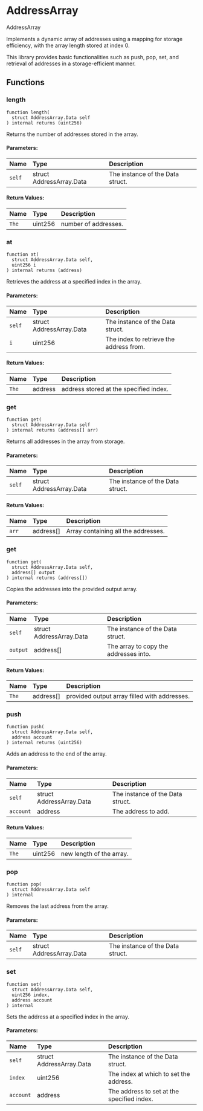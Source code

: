 # AddressArray


AddressArray

Implements a dynamic array of addresses using a mapping for storage efficiency, with the array length stored at index 0.

This library provides basic functionalities such as push, pop, set, and retrieval of addresses in a storage-efficient manner.


## Functions
### length
```solidity
function length(
  struct AddressArray.Data self
) internal returns (uint256)
```
Returns the number of addresses stored in the array.


#### Parameters:
| Name | Type | Description                                                          |
| :--- | :--- | :------------------------------------------------------------------- |
|`self` | struct AddressArray.Data | The instance of the Data struct.  

#### Return Values:
| Name                           | Type          | Description                                                                  |
| :----------------------------- | :------------ | :--------------------------------------------------------------------------- |
|`The`| uint256 | number of addresses.

### at
```solidity
function at(
  struct AddressArray.Data self,
  uint256 i
) internal returns (address)
```
Retrieves the address at a specified index in the array.


#### Parameters:
| Name | Type | Description                                                          |
| :--- | :--- | :------------------------------------------------------------------- |
|`self` | struct AddressArray.Data | The instance of the Data struct.  
|`i` | uint256 | The index to retrieve the address from.  

#### Return Values:
| Name                           | Type          | Description                                                                  |
| :----------------------------- | :------------ | :--------------------------------------------------------------------------- |
|`The`| address | address stored at the specified index.

### get
```solidity
function get(
  struct AddressArray.Data self
) internal returns (address[] arr)
```
Returns all addresses in the array from storage.


#### Parameters:
| Name | Type | Description                                                          |
| :--- | :--- | :------------------------------------------------------------------- |
|`self` | struct AddressArray.Data | The instance of the Data struct.  

#### Return Values:
| Name                           | Type          | Description                                                                  |
| :----------------------------- | :------------ | :--------------------------------------------------------------------------- |
|`arr`| address[] | Array containing all the addresses.

### get
```solidity
function get(
  struct AddressArray.Data self,
  address[] output
) internal returns (address[])
```
Copies the addresses into the provided output array.


#### Parameters:
| Name | Type | Description                                                          |
| :--- | :--- | :------------------------------------------------------------------- |
|`self` | struct AddressArray.Data | The instance of the Data struct.  
|`output` | address[] | The array to copy the addresses into.  

#### Return Values:
| Name                           | Type          | Description                                                                  |
| :----------------------------- | :------------ | :--------------------------------------------------------------------------- |
|`The`| address[] | provided output array filled with addresses.

### push
```solidity
function push(
  struct AddressArray.Data self,
  address account
) internal returns (uint256)
```
Adds an address to the end of the array.


#### Parameters:
| Name | Type | Description                                                          |
| :--- | :--- | :------------------------------------------------------------------- |
|`self` | struct AddressArray.Data | The instance of the Data struct.  
|`account` | address | The address to add.  

#### Return Values:
| Name                           | Type          | Description                                                                  |
| :----------------------------- | :------------ | :--------------------------------------------------------------------------- |
|`The`| uint256 | new length of the array.

### pop
```solidity
function pop(
  struct AddressArray.Data self
) internal
```
Removes the last address from the array.


#### Parameters:
| Name | Type | Description                                                          |
| :--- | :--- | :------------------------------------------------------------------- |
|`self` | struct AddressArray.Data | The instance of the Data struct. 


### set
```solidity
function set(
  struct AddressArray.Data self,
  uint256 index,
  address account
) internal
```
Sets the address at a specified index in the array.


#### Parameters:
| Name | Type | Description                                                          |
| :--- | :--- | :------------------------------------------------------------------- |
|`self` | struct AddressArray.Data | The instance of the Data struct.  
|`index` | uint256 | The index at which to set the address.  
|`account` | address | The address to set at the specified index. 


